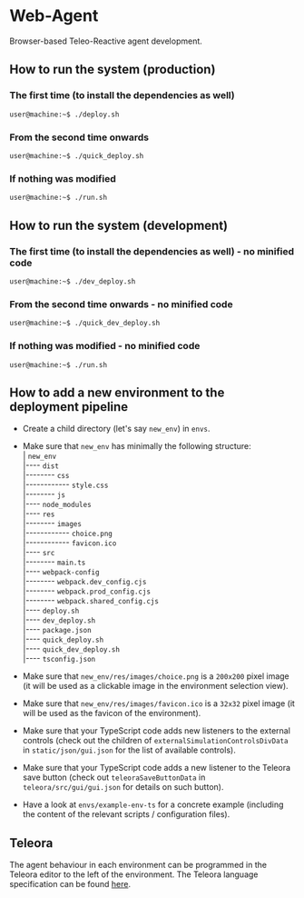 # Web-Agent

Browser-based Teleo-Reactive agent development.

## How to run the system (production)

### The first time (to install the dependencies as well)

```console
user@machine:~$ ./deploy.sh
```

### From the second time onwards

```console
user@machine:~$ ./quick_deploy.sh
```

### If nothing was modified

```console
user@machine:~$ ./run.sh
```

## How to run the system (development)

### The first time (to install the dependencies as well) - no minified code

```console
user@machine:~$ ./dev_deploy.sh
```

### From the second time onwards - no minified code

```console
user@machine:~$ ./quick_dev_deploy.sh
```

### If nothing was modified - no minified code

```console
user@machine:~$ ./run.sh
```

## How to add a new environment to the deployment pipeline

* Create a child directory (let's say `new_env`) in `envs`.

* Make sure that `new_env` has minimally the following structure:\
    | `new_env`\
    |---- `dist`\
    |-------- `css`\
    |------------ `style.css`\
    |-------- `js`\
    |---- `node_modules`\
    |---- `res`\
    |-------- `images`\
    |------------ `choice.png`\
    |------------ `favicon.ico`\
    |---- `src`\
    |-------- `main.ts`\
    |---- `webpack-config`\
    |-------- `webpack.dev_config.cjs`\
    |-------- `webpack.prod_config.cjs`\
    |-------- `webpack.shared_config.cjs`\
    |---- `deploy.sh`\
    |---- `dev_deploy.sh`\
    |---- `package.json`\
    |---- `quick_deploy.sh`\
    |---- `quick_dev_deploy.sh`\
    |---- `tsconfig.json`

* Make sure that `new_env/res/images/choice.png` is a `200x200` pixel image (it will be used as a clickable image in the environment selection view).

* Make sure that `new_env/res/images/favicon.ico` is a `32x32` pixel image (it will be used as the favicon of the environment).

* Make sure that your TypeScript code adds new listeners to the external controls (check out the children of `externalSimulationControlsDivData` in `static/json/gui.json` for the list of available controls).

* Make sure that your TypeScript code adds a new listener to the Teleora save button (check out `teleoraSaveButtonData` in `teleora/src/gui/gui.json` for details on such button).

* Have a look at `envs/example-env-ts` for a concrete example (including the content of the relevant scripts / configuration files).

## Teleora

The agent behaviour in each environment can be programmed in the Teleora editor to the left of the environment. The Teleora language specification can be found [here](TELEORA.md).
